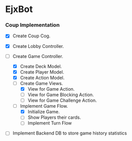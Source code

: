 # EjxBot

### Coup Implementation
- [x] Create Coup Cog. 
- [x] Create Lobby Controller. 
- [ ] Create Game Controller. 
  - [x] Create Deck Model. 
  - [x] Create Player Model. 
  - [x] Create Action Model. 
  - [ ] Create Game Views. 
    - [x] View for Game Action. 
    - [ ] View for Game Blocking Action.  
    - [ ] View for Game Challenge Action.  
  - [ ] Implement Game Flow. 
    - [x] Initialize Game. 
    - [ ] Show Players their cards. 
    - [ ] Implement Turn Flow
- [ ] Implement Backend DB to store game history statistics


